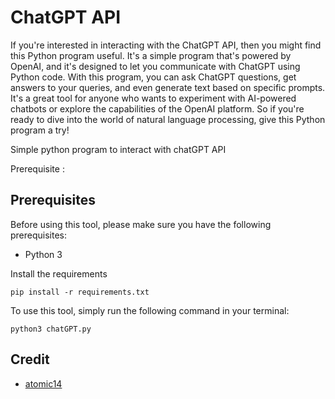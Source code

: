 # ChatGPT API

If you're interested in interacting with the ChatGPT API, then you might find this Python program useful. It's a simple program that's powered by OpenAI, and it's designed to let you communicate with ChatGPT using Python code. With this program, you can ask ChatGPT questions, get answers to your queries, and even generate text based on specific prompts. It's a great tool for anyone who wants to experiment with AI-powered chatbots or explore the capabilities of the OpenAI platform. So if you're ready to dive into the world of natural language processing, give this Python program a try!

Simple python program to interact with chatGPT API 

Prerequisite : 
## Prerequisites
Before using this tool, please make sure you have the following prerequisites:

- Python 3

Install the requirements
```
pip install -r requirements.txt
```

To use this tool, simply run the following command in your terminal:
```
python3 chatGPT.py
```
## Credit

- <a href="https://github.com/atomic14/command_line_chatgpt/blob/main/requirements.txt">atomic14</a>
